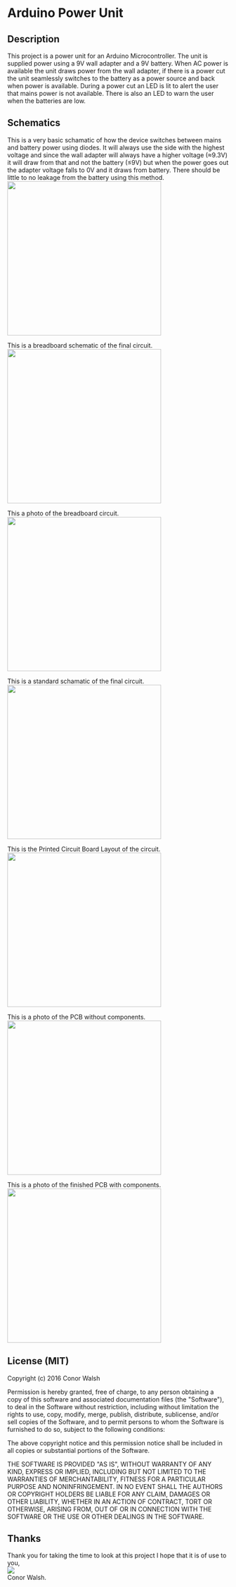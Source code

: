 # Arduino Power Unit

Description
-----------

This project is a power unit for an Arduino Microcontroller.
The unit is supplied power using a 9V wall adapter and a 9V battery.
When AC power is available the unit draws power from the wall adapter, if there is a power cut the unit seamlessly switches to the battery as a power source and back when power is available.
During a power cut an LED is lit to alert the user that mains power is not available. There is also an LED to warn the user when the batteries are low.

Schematics
-----------

This is a very basic schamatic of how the device switches between mains and battery power using diodes. It will always use the side with the highest voltage and since the wall adapter will always have a higher voltage (≈9.3V) it will draw from that and not the battery (≤9V) but when the power goes out the adapter voltage falls to 0V and it draws from battery. There should be little to no leakage from the battery using this method.<br/>
<img src="http://www.conorwalsh.net/APU/backup-simple.png" width="350"/>

This is a breadboard schematic of the final circuit.<br/>
<img src="http://www.conorwalsh.net/APU/ARDUINO-POWER-SCHEMATIC_bb.png" width="350"/>

This a photo of the breadboard circuit.<br/>
<img src="http://www.conorwalsh.net/APU/BREADBOARD-COM.jpg" width="350"/>

This is a standard schamatic of the final circuit.<br/>
<img src="http://www.conorwalsh.net/APU/ARDUINO-POWER-SCHEMATIC_schem_eagle.png" width="350"/>

This is the Printed Circuit Board Layout of the circuit.<br/>
<img src="http://www.conorwalsh.net/APU/ARDUINO-POWER-BOARD_eagle.png" width="350"/>

This is a photo of the PCB without components.<br/>
<img src="http://www.conorwalsh.net/APU/BOARD-REAL-RAW.jpg" width="350"/>

This is a photo of the finished PCB with components.<br/>
<img src="http://www.conorwalsh.net/APU/BREADBOARD-COM.jpg" width="350"/>

License (MIT)
------
Copyright (c) 2016 Conor Walsh 

Permission is hereby granted, free of charge, to any person obtaining a copy
of this software and associated documentation files (the "Software"), to deal
in the Software without restriction, including without limitation the rights
to use, copy, modify, merge, publish, distribute, sublicense, and/or sell
copies of the Software, and to permit persons to whom the Software is
furnished to do so, subject to the following conditions:

The above copyright notice and this permission notice shall be included in all
copies or substantial portions of the Software.

THE SOFTWARE IS PROVIDED "AS IS", WITHOUT WARRANTY OF ANY KIND, EXPRESS OR
IMPLIED, INCLUDING BUT NOT LIMITED TO THE WARRANTIES OF MERCHANTABILITY,
FITNESS FOR A PARTICULAR PURPOSE AND NONINFRINGEMENT. IN NO EVENT SHALL THE
AUTHORS OR COPYRIGHT HOLDERS BE LIABLE FOR ANY CLAIM, DAMAGES OR OTHER
LIABILITY, WHETHER IN AN ACTION OF CONTRACT, TORT OR OTHERWISE, ARISING FROM,
OUT OF OR IN CONNECTION WITH THE SOFTWARE OR THE USE OR OTHER DEALINGS IN THE
SOFTWARE.

Thanks
------

Thank you for taking the time to look at this project I hope that it is of use to you,<br/>
<img src="http://conorwalsh.net/sig.png" /><br/>
Conor Walsh.
